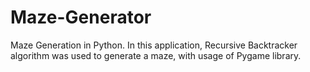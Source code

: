 # Maze-Generator
Maze Generation in Python. In this application, Recursive Backtracker algorithm was used to generate a maze, with usage of Pygame library.

